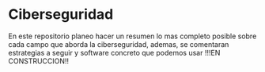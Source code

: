 # Ciberseguridad
En este repositorio planeo hacer un resumen lo mas completo posible sobre cada campo que aborda la ciberseguridad, ademas, se comentaran estrategias a seguir y software concreto que podemos usar
!!!EN CONSTRUCCION!!
